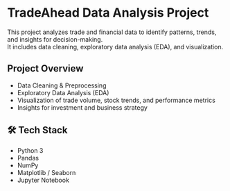 # TradeAhead Data Analysis Project

This project analyzes trade and financial data to identify patterns, trends, and insights for decision-making.  
It includes data cleaning, exploratory data analysis (EDA), and visualization.

## Project Overview
- Data Cleaning & Preprocessing
- Exploratory Data Analysis (EDA)
- Visualization of trade volume, stock trends, and performance metrics
- Insights for investment and business strategy

## 🛠️ Tech Stack
- Python 3
- Pandas
- NumPy
- Matplotlib / Seaborn
- Jupyter Notebook


